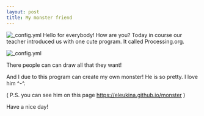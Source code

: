 ```yaml
---
layout: post
title: My monster friend
---
```

![_config.yml](http://feng-yuting.com/wp-content/uploads/2012/09/HK001_Monster1.jpg)
Hello for everybody! How are you?
Today in course our teacher introduced us with one cute program. It called Processing.org. 

![_config.yml]({www.creativeapplications.net/wp-content/uploads/2010/08/processing00.png)

There people can can draw all that they want!

And I due to this program can create my own monster! He is so pretty. I love him ^-^.

( P.S. you can see him on this page https://eleukina.github.io/monster )

Have a nice day!
